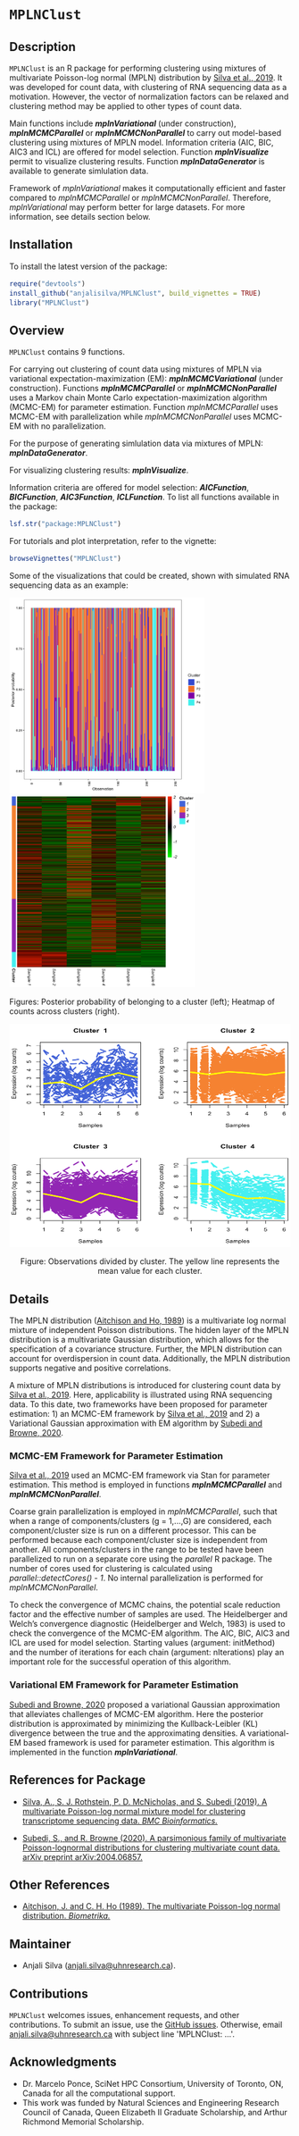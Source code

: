 # `MPLNClust`

## Description
`MPLNClust` is an R package for performing clustering using mixtures of multivariate Poisson-log normal (MPLN) distribution by [Silva et al., 2019](https://bmcbioinformatics.biomedcentral.com/articles/10.1186/s12859-019-2916-0). It was developed for count data, with clustering of RNA sequencing data as a motivation. However, the vector of normalization factors can be relaxed and clustering method may be applied to other types of count data. 

Main functions include __*mplnVariational*__ (under construction), __*mplnMCMCParallel*__ or __*mplnMCMCNonParallel*__ to carry out model-based clustering using mixtures of MPLN model. Information criteria (AIC, BIC, AIC3 and ICL) are offered for model selection. Function __*mplnVisualize*__ permit to visualize clustering results. Function __*mplnDataGenerator*__ is available to generate simlulation data. 

Framework of *mplnVariational* makes it computationally efficient and faster compared to *mplnMCMCParallel* or *mplnMCMCNonParallel*. Therefore, *mplnVariational* may perform better for large datasets. For more information, see details section below. 

## Installation

To install the latest version of the package:

``` r
require("devtools")
install_github("anjalisilva/MPLNClust", build_vignettes = TRUE)
library("MPLNClust")
```


## Overview

`MPLNClust` contains 9 functions. 

For carrying out clustering of count data using mixtures of MPLN via variational expectation-maximization (EM): __*mplnMCMCVariational*__ (under construction). Functions __*mplnMCMCParallel*__ or __*mplnMCMCNonParallel*__ uses a Markov chain Monte Carlo expectation-maximization algorithm (MCMC-EM) for parameter estimation. Function *mplnMCMCParallel* uses MCMC-EM with parallelization while *mplnMCMCNonParallel* uses MCMC-EM with no parallelization.

For the purpose of generating simlulation data via mixtures of MPLN: __*mplnDataGenerator*__. 

For visualizing clustering results: __*mplnVisualize*__. 

Information criteria are offered for model selection: __*AICFunction*__, __*BICFunction*__, __*AIC3Function*__, __*ICLFunction*__. To list all functions available in the package: 

``` r
lsf.str("package:MPLNClust")
```

For tutorials and plot interpretation, refer to the vignette:

``` r
browseVignettes("MPLNClust")
```

Some of the visualizations that could be created, shown with simulated RNA sequencing data as an example:

<p float="center">
  <img src="inst/extdata/barplot_FourClusterModel.png" alt="Overview" width="350"/>
  &nbsp;
  &nbsp;
  &nbsp;
  &nbsp;
  &nbsp;
  &nbsp;
  
  <img src="inst/extdata/heatmap_FourClusterModel.png" alt="Overview" width="332.5"/>
  
 Figures: Posterior probability of belonging to a cluster (left); Heatmap of counts across clusters (right). 
  
</p>

<div style="text-align:center"><img src="inst/extdata/LinePlots_FourClusterModel.png" alt="Lineplot" width="600" height="400"/>

Figure: Observations divided by cluster. The yellow line represents the mean value for each cluster.

<div style="text-align:left">
<div style="text-align:left">


## Details

The MPLN distribution ([Aitchison and Ho, 1989](https://www.jstor.org/stable/2336624?seq=1)) is a multivariate log normal mixture of independent Poisson distributions. The hidden layer of the MPLN distribution is a multivariate Gaussian distribution, which allows for the specification of a covariance structure. Further, the MPLN distribution can account for overdispersion in count data. Additionally, the MPLN distribution supports negative and positive correlations.

A mixture of MPLN distributions is introduced for clustering count data by [Silva et al., 2019](https://bmcbioinformatics.biomedcentral.com/articles/10.1186/s12859-019-2916-0). Here, applicability is illustrated using RNA sequencing data. To this date, two frameworks have been proposed for parameter estimation: 1) an MCMC-EM framework by [Silva et al., 2019](https://bmcbioinformatics.biomedcentral.com/articles/10.1186/s12859-019-2916-0) and 2) a Variational Gaussian approximation with EM algorithm by [Subedi and Browne, 2020](https://arxiv.org/abs/2004.06857). 

### MCMC-EM Framework for Parameter Estimation 

[Silva et al., 2019](https://bmcbioinformatics.biomedcentral.com/articles/10.1186/s12859-019-2916-0) used an MCMC-EM framework via Stan for parameter estimation. This method is employed in functions __*mplnMCMCParallel*__ and __*mplnMCMCNonParallel*__. 

Coarse grain parallelization is employed in *mplnMCMCParallel*, such that when a range of components/clusters (g = 1,...,G) are considered, each component/cluster size is run on a different processor. This can be performed because each component/cluster size is independent from another. All components/clusters in the range to be tested have been parallelized to run on a separate core using the *parallel* R package. The number of cores used for clustering is calculated using *parallel::detectCores() - 1*. No internal parallelization is performed for *mplnMCMCNonParallel*. 

To check the convergence of MCMC chains, the potential scale reduction factor and the effective number of samples are used. The Heidelberger and Welch’s convergence diagnostic (Heidelberger and Welch, 1983) is used to check the convergence of the MCMC-EM algorithm. The AIC, BIC, AIC3 and ICL are used for model selection. Starting values (argument: initMethod) and the number of iterations for each chain (argument: nIterations) play an important role for the successful operation of this algorithm. 

### Variational EM Framework for Parameter Estimation 
[Subedi and Browne, 2020](https://arxiv.org/abs/2004.06857) proposed a variational Gaussian approximation that alleviates challenges of MCMC-EM algorithm. Here the posterior distribution is approximated by minimizing the Kullback-Leibler (KL) divergence between the true and the approximating densities. A variational-EM based framework is used for parameter estimation. This algorithm is implemented in the function __*mplnVariational*__. 


## References for Package

* [Silva, A., S. J. Rothstein, P. D. McNicholas, and S. Subedi (2019). A multivariate Poisson-log normal mixture model for clustering transcriptome sequencing data. *BMC Bioinformatics.*](https://bmcbioinformatics.biomedcentral.com/articles/10.1186/s12859-019-2916-0)

* [Subedi, S., and R. Browne (2020). A parsimonious family of multivariate Poisson-lognormal distributions for clustering multivariate count data. arXiv preprint arXiv:2004.06857.](https://arxiv.org/abs/2004.06857)


## Other References 
* [Aitchison, J. and C. H. Ho (1989). The multivariate Poisson-log normal distribution. *Biometrika.*](https://www.jstor.org/stable/2336624?seq=1)


## Maintainer

* Anjali Silva (anjali.silva@uhnresearch.ca). 


## Contributions

`MPLNClust` welcomes issues, enhancement requests, and other contributions. To submit an issue, use the [GitHub issues](https://github.com/anjalisilva/MPLNClust/issues). Otherwise, email anjali.silva@uhnresearch.ca with subject line 'MPLNClust: ...'. 


## Acknowledgments

* Dr. Marcelo Ponce, SciNet HPC Consortium, University of Toronto, ON, Canada for all the computational support. 
* This work was funded by Natural Sciences and Engineering Research Council of Canada, Queen Elizabeth II Graduate Scholarship, and Arthur Richmond Memorial Scholarship.
